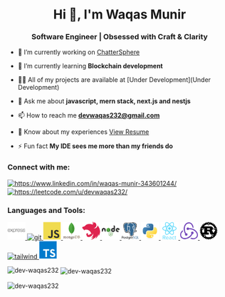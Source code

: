 <h1 align="center">Hi 👋, I'm Waqas Munir</h1>
<h3 align="center">Software Engineer | Obsessed with Craft & Clarity</h3>

- 🔭 I’m currently working on [ChatterSphere](https://chatsphere-91qp.onrender.com/)

- 🌱 I’m currently learning **Blockchain development**

- 👨‍💻 All of my projects are available at [Under Development](Under Development)

- 💬 Ask me about **javascript, mern stack, next.js and nestjs**

- 📫 How to reach me **devwaqas232@gmail.com**

- 📄 Know about my experiences [View Resume](https://drive.google.com/file/d/1F-l9q03nHZq-bk_5V8slMkhCEgH7lc88/view?usp=sharing)

- ⚡ Fun fact **My IDE sees me more than my friends do**

<h3 align="left">Connect with me:</h3>
<p align="left">
<a href="https://www.linkedin.com/in/waqas-munir-343601244/" target="blank"><img align="center" src="https://raw.githubusercontent.com/rahuldkjain/github-profile-readme-generator/master/src/images/icons/Social/linked-in-alt.svg" alt="https://www.linkedin.com/in/waqas-munir-343601244/" height="30" width="40" /></a>
<a href="https://leetcode.com/u/devwaqas232/" target="blank"><img align="center" src="https://raw.githubusercontent.com/rahuldkjain/github-profile-readme-generator/master/src/images/icons/Social/leet-code.svg" alt="https://leetcode.com/u/devwaqas232/" height="30" width="40" /></a>
</p>

<h3 align="left">Languages and Tools:</h3>
<p align="left"> <a href="https://expressjs.com" target="_blank" rel="noreferrer"> <img src="https://raw.githubusercontent.com/devicons/devicon/master/icons/express/express-original-wordmark.svg" alt="express" width="40" height="40"/> </a> <a href="https://git-scm.com/" target="_blank" rel="noreferrer"> <img src="https://www.vectorlogo.zone/logos/git-scm/git-scm-icon.svg" alt="git" width="40" height="40"/> </a> <a href="https://developer.mozilla.org/en-US/docs/Web/JavaScript" target="_blank" rel="noreferrer"> <img src="https://raw.githubusercontent.com/devicons/devicon/master/icons/javascript/javascript-original.svg" alt="javascript" width="40" height="40"/> </a> <a href="https://www.mongodb.com/" target="_blank" rel="noreferrer"> <img src="https://raw.githubusercontent.com/devicons/devicon/master/icons/mongodb/mongodb-original-wordmark.svg" alt="mongodb" width="40" height="40"/> </a> <a href="https://nestjs.com/" target="_blank" rel="noreferrer"> <img src="https://raw.githubusercontent.com/devicons/devicon/master/icons/nestjs/nestjs-original.svg" alt="nestjs" width="40" height="40"/> </a> <a href="https://nodejs.org" target="_blank" rel="noreferrer"> <img src="https://raw.githubusercontent.com/devicons/devicon/master/icons/nodejs/nodejs-original-wordmark.svg" alt="nodejs" width="40" height="40"/> </a> <a href="https://www.postgresql.org" target="_blank" rel="noreferrer"> <img src="https://raw.githubusercontent.com/devicons/devicon/master/icons/postgresql/postgresql-original-wordmark.svg" alt="postgresql" width="40" height="40"/> </a> <a href="https://www.python.org" target="_blank" rel="noreferrer"> <img src="https://raw.githubusercontent.com/devicons/devicon/master/icons/python/python-original.svg" alt="python" width="40" height="40"/> </a> <a href="https://reactjs.org/" target="_blank" rel="noreferrer"> <img src="https://raw.githubusercontent.com/devicons/devicon/master/icons/react/react-original-wordmark.svg" alt="react" width="40" height="40"/> </a> <a href="https://redux.js.org" target="_blank" rel="noreferrer"> <img src="https://raw.githubusercontent.com/devicons/devicon/master/icons/redux/redux-original.svg" alt="redux" width="40" height="40"/> </a> <a href="https://www.rust-lang.org" target="_blank" rel="noreferrer"> <img src="https://raw.githubusercontent.com/devicons/devicon/master/icons/rust/rust-original.svg" alt="rust" width="40" height="40"/> </a> <a href="https://tailwindcss.com/" target="_blank" rel="noreferrer"> <img src="https://www.vectorlogo.zone/logos/tailwindcss/tailwindcss-icon.svg" alt="tailwind" width="40" height="40"/> </a> <a href="https://www.typescriptlang.org/" target="_blank" rel="noreferrer"> <img src="https://raw.githubusercontent.com/devicons/devicon/master/icons/typescript/typescript-original.svg" alt="typescript" width="40" height="40"/> </a> </p>

<p><img align="left" src="https://github-readme-stats.vercel.app/api/top-langs?username=dev-waqas232&show_icons=true&locale=en&layout=compact" alt="dev-waqas232" /></p>

<p>&nbsp;<img align="center" src="https://github-readme-stats.vercel.app/api?username=dev-waqas232&show_icons=true&locale=en" alt="dev-waqas232" /></p>

<p><img align="center" src="https://github-readme-streak-stats.herokuapp.com/?user=dev-waqas232&" alt="dev-waqas232" /></p>
